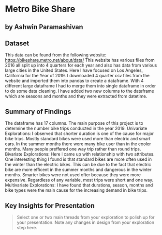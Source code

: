 # Metro Bike Share
## by Ashwin Paramashivan


## Dataset

This data can be found from the following website: https://bikeshare.metro.net/about/data/ 
This website has various files from 2016 all split up into 4 quarters for each year and also has data from various large cities in the United States. 
Here I have focused on Los Angeles, California for the Year of 2019. I downloaded 4 quarter csv files from the website and imported them into pandas to create a dataframe.
With 4 different large dataframe I had to merge them into single dataframe in order to do some data cleaning. I have added two new columns to the dataframe which are seasons and months and they were extracted from datetime. 


## Summary of Findings

The dataframe has 17 columns. The main purpose of this project is to determine the number bike trips conducted in the year 2019. 
Univariate Explorations: I observed that shorter duration is one of the cause for major bike trips. Mostly standard bikes were used more than electric and smart cars. In the summer months there were many bike user than in the cooler months. Many people preffered one way trip rather than round trips.
Bivariate Explorations: Here I came up with relationship with two attributes. One interesting thing I found is that standard bikes are more often used in the winter than the electric bikes. This can be due to the fact that electric bike are more efficent in the summer months and dangerous in the winter months. Smarter bikes were not used ofter because they were more expensive. Regardless of any variable, most trips were short and one way.
Multivariate Explorations: I have found that durations, season, months and bike types were the main cause for the increasing demand in bike trips.

## Key Insights for Presentation

> Select one or two main threads from your exploration to polish up for your presentation. Note any changes in design from your exploration step here.

